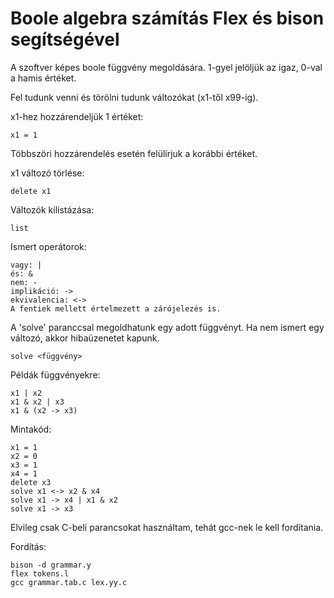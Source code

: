 # Boole algebra számítás Flex és bison segítségével

A szoftver képes boole függvény megoldására. 1-gyel jelöljük az igaz, 0-val a hamis értéket.

Fel tudunk venni és törölni tudunk változókat (x1-től x99-ig).

x1-hez hozzárendeljük 1 értéket:
```
x1 = 1
```
Többszöri hozzárendelés esetén felülírjuk a korábbi értéket.

x1 változó törlése:
```
delete x1
```
Változók kilistázása:
```
list
```

Ismert operátorok:
```
vagy: |
és: &
nem: -
implikáció: ->
ekvivalencia: <->
A fentiek mellett értelmezett a zárójelezés is.
```
A 'solve' paranccsal megoldhatunk egy adott függvényt. Ha nem ismert egy változó, akkor hibaüzenetet kapunk.
```
solve <függvény>
```
Példák függvényekre:
```
x1 | x2
x1 & x2 | x3
x1 & (x2 -> x3)
```
Mintakód:
```
x1 = 1
x2 = 0
x3 = 1
x4 = 1
delete x3
solve x1 <-> x2 & x4
solve x1 -> x4 | x1 & x2
solve x1 -> x3
```

Elvileg csak C-beli parancsokat használtam, tehát gcc-nek le kell fordítania.

Fordítás:
```
bison -d grammar.y
flex tokens.l
gcc grammar.tab.c lex.yy.c
```
